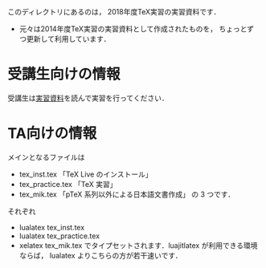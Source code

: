 このディレクトリにあるのは，
2018年度TeX実習の実習資料です．
* 元々は2014年度TeX実習の実習資料として作成されたものを，
  ちょっとずつ更新して利用しています．

# 受講生向けの情報
受講生は[実習資料](tex_practice.md)を読んで実習を行ってください．

# TA向けの情報
メインとなるファイルは
* tex_inst.tex     「TeX Live のインストール」
* tex_practice.tex 「TeX 実習」
* tex_mik.tex      「pTeX 系列以外による日本語文書作成」
の 3 つです．

それぞれ
* lualatex tex_inst.tex
* lualatex tex_practice.tex
* xelatex tex_mik.tex
でタイプセットされます．luajitlatex が利用できる環境ならば，
lualatex よりこちらの方が若干速いです．
